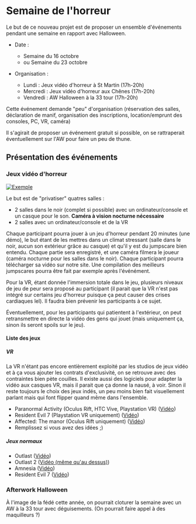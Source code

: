 # Semaine de l'horreur

Le but de ce nouveau projet est de proposer un ensemble d'événements pendant une semaine en rapport avec Halloween.

* Date : 
    * Semaine du 16 octobre
    * ou Semaine du 23 octobre
    
* Organisation :
    * Lundi : Jeux vidéo d'horreur à St Martin (17h-20h)
    * Mercredi : Jeux vidéo d'horreur aux Chênes (17h-20h)
    * Vendredi : AW Halloween à la 33 tour (17h-20h)
    
Cette événement demande "peu" d'organisation (réservation des salles, déclaration de manif, organisation des inscriptions, location/emprunt des consoles, PC, VR, caméra)

Il s'agirait de proposer un événement gratuit si possible, on se rattraperait éventuellement sur l'AW pour faire un peu de thune.

## Présentation des événements

### Jeux vidéo d'horreur

[![Exemple](https://img.youtube.com/vi/fjHEfynpUcM/0.jpg)](https://www.youtube.com/watch?v=fjHEfynpUcM)

Le but est de "privatiser" quatres salles :
* 2 salles dans le noir (complet si possible) avec un ordinateur/console et un casque pour le son. **Caméra à vision nocturne nécessaire** 
* 2 salles avec un ordinateur/console et de la VR

Chaque participant pourra jouer à un jeu d'horreur pendant 20 minutes (une démo), le but étant de les mettres dans un climat stressant (salle dans le noir, aucun son extérieur grâce au casque) et qu'il y est du jumpscare bien entendu.
Chaque partie sera enregistré, et une caméra filmera le joueur (caméra nocturne pour les salles dans le noir). Chaque participant pourra télécharger sa vidéo sur notre site. Une compilation des meilleurs jumpscares pourra être fait par exemple après l'événément.

Pour la VR, étant donnée l'immersion totale dans le jeu, plusieurs niveaux de jeu de peur sera proposé au participant (il parait que la VR n'est pas intégré sur certains jeu d'horreur puisque ça peut causer des crises cardiaques lel). Il faudra bien prévenir les participants à ce sujet.

Éventuellement, pour les participants qui patientent à l'extérieur, on peut retransmettre en directe la vidéo des gens qui jouet (mais uniquement ça, sinon ils seront spoils sur le jeu).

#### Liste des jeux

##### VR

La VR n'étant pas encore entièrement exploité par les studios de jeux vidéo et à ça vous ajouter les contrats d'exclusivité, on se retrouve avec des contraintes bien pète couilles.
Il existe aussi des logiciels pour adapter la vidéo aux casques VR, mais il parait que ça donne la nausé, à voir.
Sinon il reste toujours le choix des jeux indés, un peu moins bien fait visuellement parlant mais qui font flipper quand même dans l'ensemble. 

* Paranormal Activity (Oculus Rift, HTC Vive, Playstation VR) ([Vidéo](https://www.youtube.com/watch?v=Qsna1ChGt0E))
* Resident Evil 7 (Playstation VR uniquement) ([Vidéo](https://www.youtube.com/watch?v=eoCXWyGN8qs))
* Affected: The manor (Oculus Rift uniquement) ([Vidéo](https://www.youtube.com/watch?v=5qm-o-e2cWE))
* Remplissez si vous avez des idées ;) 

##### Jeux normaux

* Outlast ([Vidéo](https://www.youtube.com/watch?v=wXoCPFsJXZk))
* Outlast 2 ([Vidéo (même qu'au dessus)](https://www.youtube.com/watch?v=fjHEfynpUcM))
* Amnesia ([Vidéo](https://www.youtube.com/watch?v=Grf11tCkoAI))
* Resident Evil 7 ([Vidéo](https://www.youtube.com/watch?v=e2E03U4yvjM))


### Afterwork Halloween

À l'image de la fédé cette année, on pourrait cloturer la semaine avec un AW à la 33 tour avec déguisements. (On pourrait faire appel à des maquilleurs ?)
